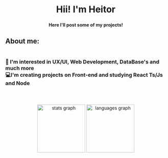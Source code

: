 <h1 align="center">Hii! I'm Heitor</h1>

###

<h4 align="center">Here I'll post some of my projects!</h4>

###

<h2 align="left">About me:</h2>

###

<h3 align="left"><br>📒 I'm interested in UX/UI, Web Development, DataBase's and much more<br> 💻I'm creating projects on Front-end and studying React Ts/Js and Node </h3> <br> 

###

<div align="center">
  <img src="https://github-readme-stats.vercel.app/api?username=Kimeduuu&hide_title=false&hide_rank=false&show_icons=true&include_all_commits=true&count_private=true&disable_animations=false&theme=dark&locale=en&hide_border=false&order=1" height="150" alt="stats graph"  />
  <img src="https://github-readme-stats.vercel.app/api/top-langs?username=Kimeduuu&locale=en&hide_title=false&layout=compact&card_width=320&langs_count=5&theme=dark&hide_border=false&order=2" height="150" alt="languages graph"  />
 
</div>

###
